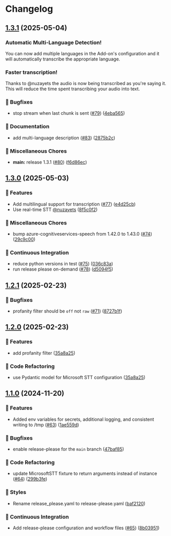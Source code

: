 # Changelog

## [1.3.1](https://github.com/hugobloem/wyoming-microsoft-stt/compare/v1.3.0...v1.3.1) (2025-05-04)

### Automatic Multi-Language Detection!

You can now add multiple languages in the Add-on's configuration and it will automatically transcribe the appropriate language.

### Faster transcription!
Thanks to @nuzayets the audio is now being transcribed as you're saying it. This will reduce the time spent transcribing your audio into text.

### 🐛 Bugfixes

- stop stream when last chunk is sent ([#79](https://github.com/hugobloem/wyoming-microsoft-stt/issues/79)) ([4eba565](https://github.com/hugobloem/wyoming-microsoft-stt/commit/4eba5650fa92bb9cc3e7448617412cd82ed861b4))

### 📝 Documentation

- add multi-language description ([#83](https://github.com/hugobloem/wyoming-microsoft-stt/issues/83)) ([2875b2c](https://github.com/hugobloem/wyoming-microsoft-stt/commit/2875b2ccce2db734572f8cd890488d588d6c17c8))

### 🔧 Miscellaneous Chores

- **main:** release 1.3.1 ([#80](https://github.com/hugobloem/wyoming-microsoft-stt/issues/80)) ([f6d86ec](https://github.com/hugobloem/wyoming-microsoft-stt/commit/f6d86ec043422cb3444f53832a5e92bf5378c801))

## [1.3.0](https://github.com/hugobloem/wyoming-microsoft-stt/compare/v1.2.1...v1.3.0) (2025-05-03)

### 🚀 Features

- Add multilingual support for transcription ([#77](https://github.com/hugobloem/wyoming-microsoft-stt/issues/77)) ([e4d25cb](https://github.com/hugobloem/wyoming-microsoft-stt/commit/e4d25cb8223852faff476a540db9709a654b31c1))
- Use real-time STT [@nuzayets](https://github.com/nuzayets) ([8f5c0f2](https://github.com/hugobloem/wyoming-microsoft-stt/commit/8f5c0f2c37e97e13ba9fe190a6ada86a6acff4cd))

### 🔧 Miscellaneous Chores

- bump azure-cognitiveservices-speech from 1.42.0 to 1.43.0 ([#74](https://github.com/hugobloem/wyoming-microsoft-stt/issues/74)) ([29c9c00](https://github.com/hugobloem/wyoming-microsoft-stt/commit/29c9c00af63e65dc467a796de4d570905cf74184))

### 👷 Continuous Integration

- reduce python versions in test ([#75](https://github.com/hugobloem/wyoming-microsoft-stt/issues/75)) ([036c83a](https://github.com/hugobloem/wyoming-microsoft-stt/commit/036c83a6515bb075a606183b3e0922b463ee0d1e))
- run release please on-demand ([#78](https://github.com/hugobloem/wyoming-microsoft-stt/issues/78)) ([d5094f5](https://github.com/hugobloem/wyoming-microsoft-stt/commit/d5094f58b6996087b448f854225b48c0bd3abecc))

## [1.2.1](https://github.com/hugobloem/wyoming-microsoft-stt/compare/v1.2.0...v1.2.1) (2025-02-23)

### 🐛 Bugfixes

- profanity filter should be `off` not `raw` ([#71](https://github.com/hugobloem/wyoming-microsoft-stt/issues/71)) ([8727b1f](https://github.com/hugobloem/wyoming-microsoft-stt/commit/8727b1fa06a58d239a341c59be3f8db5a101c8c9))

## [1.2.0](https://github.com/hugobloem/wyoming-microsoft-stt/compare/v1.1.0...v1.2.0) (2025-02-23)

### 🚀 Features

- add profanity filter ([35a8a25](https://github.com/hugobloem/wyoming-microsoft-stt/commit/35a8a251751bf8d0828c3ec9af74ef5dbb621f18))

### 🔨 Code Refactoring

- use Pydantic model for Microsoft STT configuration ([35a8a25](https://github.com/hugobloem/wyoming-microsoft-stt/commit/35a8a251751bf8d0828c3ec9af74ef5dbb621f18))

## [1.1.0](https://github.com/hugobloem/wyoming-microsoft-stt/compare/1.0.7...v1.1.0) (2024-11-20)

### 🚀 Features

- Added env variables for secrets, additional logging, and consistent writing to /tmp ([#63](https://github.com/hugobloem/wyoming-microsoft-stt/issues/63)) ([1ae559d](https://github.com/hugobloem/wyoming-microsoft-stt/commit/1ae559dc4f2d0d29c51f01a281eb38d1c32df9e1))

### 🐛 Bugfixes

- enable release-please for the `main` branch ([47baf85](https://github.com/hugobloem/wyoming-microsoft-stt/commit/47baf851af3789f218f024b527bdf52cc9b039e5))

### 🔨 Code Refactoring

- update MicrosoftSTT fixture to return arguments instead of instance ([#64](https://github.com/hugobloem/wyoming-microsoft-stt/issues/64)) ([299b3fe](https://github.com/hugobloem/wyoming-microsoft-stt/commit/299b3fec41d320a154624b3d9928c4cc4fd68e54))

### 🎨 Styles

- Rename release_please.yaml to release-please.yaml ([baf2120](https://github.com/hugobloem/wyoming-microsoft-stt/commit/baf21200dac953bd6535bd34dbfe6c853af40a59))

### 👷 Continuous Integration

- Add release-please configuration and workflow files ([#65](https://github.com/hugobloem/wyoming-microsoft-stt/issues/65)) ([8b03951](https://github.com/hugobloem/wyoming-microsoft-stt/commit/8b03951732461a7f3ad032c5820a5ec1f48e8e41))
